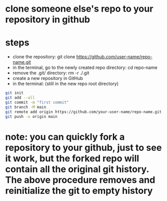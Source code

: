 
# clone someone else's repo to your repository in github

# steps
* clone the repository: git clone https://github.com/user-name/repo-name.git 
* in the terminal, go to the newly created repo directory: cd repo-name
* remove the .git/ directory: rm -r ./.git
* create a new repository in GitHub
* in the terminal: (still in the new repo root directory)
```sh
git init
git add --all
git commit -m "first commit"
git branch -M main
git remote add origin https://github.com/your-user-name/repo-name.git
git push -u origin main
```

# note: you can quickly fork a repository to your github, just to see it work, but the forked repo will contain all the original git history. The above procedure removes and reinitialize the git to empty history